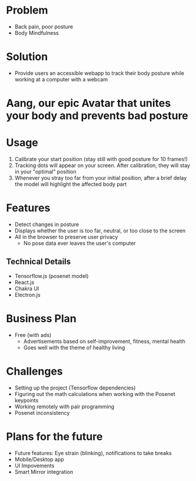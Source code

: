 # Problem

- Back pain, poor posture
- Body Mindfulness

# Solution

- Provide users an accessible webapp to track their body posture while working at a computer with a webcam

# Aang, our epic Avatar that unites your body and prevents bad posture

# Usage

1. Calibrate your start position (stay still with good posture for 10 frames!)
2. Tracking dots will appear on your screen. After calibration, they will stay in your "optimal" position
3. Whenever you stray too far from your initial position, after a brief delay the model will highlight the affected body part

# Features

- Detect changes in posture
- Displays whether the user is too far, neutral, or too close to the screen
- All in the browser to preserve user privacy
  - No pose data ever leaves the user's computer

## Technical Details

- Tensorflow.js (posenet model)
- React.js
- Chakra UI
- Electron.js

# Business Plan

- Free (with ads)
  - Advertisements based on self-improvement, fitness, mental health
  - Goes well with the theme of healthy living


# Challenges

- Setting up the project (Tensorflow dependencies)
- Figuring out the math calculations when working with the Posenet keypoints
- Working remotely with pair programming
- Posenet inconsistency

# Plans for the future

- Future features: Eye strain (blinking), notifications to take breaks
- Mobile/Desktop app
- UI Impovements
- Smart Mirror integration
